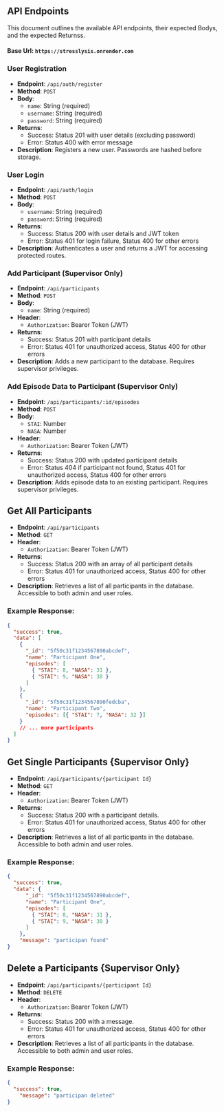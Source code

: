 ## API Endpoints

This document outlines the available API endpoints, their expected Bodys, and the expected Returnss.

#### Base Url: `https://stresslysis.onrender.com`

### User Registration

- **Endpoint**: `/api/auth/register`
- **Method**: `POST`
- **Body**:
  - `name`: String (required)
  - `username`: String (required)
  - `password`: String (required)
- **Returns**:
  - Success: Status 201 with user details (excluding password)
  - Error: Status 400 with error message
- **Description**: Registers a new user. Passwords are hashed before storage.

### User Login

- **Endpoint**: `/api/auth/login`
- **Method**: `POST`
- **Body**:
  - `username`: String (required)
  - `password`: String (required)
- **Returns**:
  - Success: Status 200 with user details and JWT token
  - Error: Status 401 for login failure, Status 400 for other errors
- **Description**: Authenticates a user and returns a JWT for accessing protected routes.

### Add Participant (Supervisor Only)

- **Endpoint**: `/api/participants`
- **Method**: `POST`
- **Body**:
  - `name`: String (required)
- **Header**:
  - `Authorization`: Bearer Token (JWT)
- **Returns**:
  - Success: Status 201 with participant details
  - Error: Status 401 for unauthorized access, Status 400 for other errors
- **Description**: Adds a new participant to the database. Requires supervisor privileges.

### Add Episode Data to Participant (Supervisor Only)

- **Endpoint**: `/api/participants/:id/episodes`
- **Method**: `POST`
- **Body**:
  - `STAI`: Number
  - `NASA`: Number
- **Header**:
  - `Authorization`: Bearer Token (JWT)
- **Returns**:
  - Success: Status 200 with updated participant details
  - Error: Status 404 if participant not found, Status 401 for unauthorized access, Status 400 for other errors
- **Description**: Adds episode data to an existing participant. Requires supervisor privileges.

## Get All Participants

- **Endpoint**: `/api/participants`
- **Method**: `GET`
- **Header**:
  - `Authorization`: Bearer Token (JWT)
- **Returns**:
  - Success: Status 200 with an array of all participant details
  - Error: Status 401 for unauthorized access, Status 400 for other errors
- **Description**: Retrieves a list of all participants in the database. Accessible to both admin and user roles.

### Example Response:

```json
{
  "success": true,
  "data": [
    {
      "_id": "5f50c31f1234567890abcdef",
      "name": "Participant One",
      "episodes": [
        { "STAI": 8, "NASA": 31 },
        { "STAI": 9, "NASA": 30 }
      ]
    },
    {
      "_id": "5f50c31f1234567890fedcba",
      "name": "Participant Two",
      "episodes": [{ "STAI": 7, "NASA": 32 }]
    }
    // ... more participants
  ]
}
```

## Get Single Participants {Supervisor Only}

- **Endpoint**: `/api/participants/{participant Id}`
- **Method**: `GET`
- **Header**:
  - `Authorization`: Bearer Token (JWT)
- **Returns**:
  - Success: Status 200 with a participant details.
  - Error: Status 401 for unauthorized access, Status 400 for other errors
- **Description**: Retrieves a list of all participants in the database. Accessible to both admin and user roles.

### Example Response:

```json
{
  "success": true,
  "data": {
      "_id": "5f50c31f1234567890abcdef",
      "name": "Participant One",
      "episodes": [
        { "STAI": 8, "NASA": 31 },
        { "STAI": 9, "NASA": 30 }
      ]
    },
    "message": "participan found"
}
```

## Delete a Participants {Supervisor Only}

- **Endpoint**: `/api/participants/{participant Id}`
- **Method**: `DELETE`
- **Header**:
  - `Authorization`: Bearer Token (JWT)
- **Returns**:
  - Success: Status 200 with a message.
  - Error: Status 401 for unauthorized access, Status 400 for other errors
- **Description**: Retrieves a list of all participants in the database. Accessible to both admin and user roles.

### Example Response:

```json
{
  "success": true,
    "message": "participan deleted"
}
```
